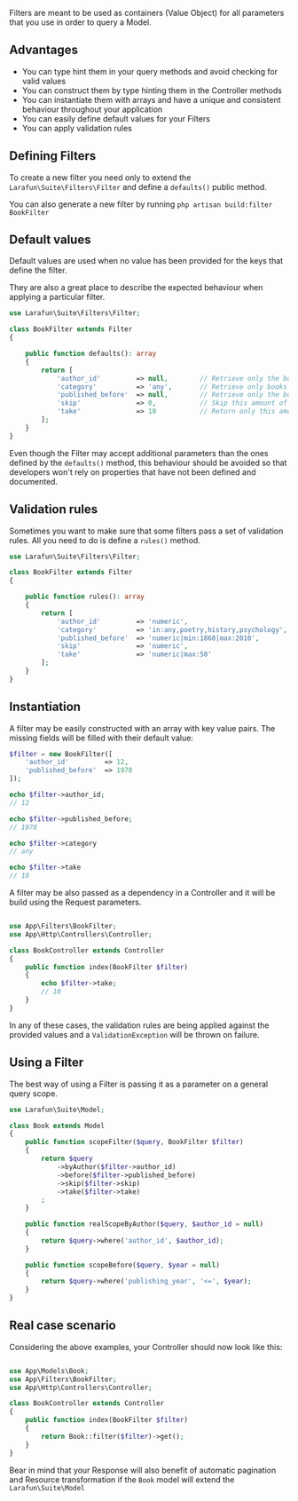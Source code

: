 Filters are meant to be used as containers (Value Object) for all parameters that you use in order to query a Model.

## Advantages

* You can type hint them in your query methods and avoid checking for valid values
* You can construct them by type hinting them in the Controller methods
* You can instantiate them with arrays and have a unique and consistent behaviour throughout your application
* You can easily define default values for your Filters
* You can apply validation rules

## Defining Filters

To create a new filter you need only to extend the `Larafun\Suite\Filters\Filter` and define a `defaults()` public method.

You can also generate a new filter by running `php artisan build:filter BookFilter`

## Default values

Default values are used when no value has been provided for the keys that define the filter.

They are also a great place to describe the expected behaviour when applying a particular filter.

```php
use Larafun\Suite\Filters\Filter;

class BookFilter extends Filter
{

    public function defaults(): array
    {
        return [
            'author_id'         => null,        // Retrieve only the books written by this Author
            'category'          => 'any',       // Retrieve only books from this category
            'published_before'  => null,        // Retrieve only the books that have been published before this year
            'skip'              => 0,           // Skip this amount of books from the query
            'take'              => 10           // Return only this amount of books
        ];
    }
}
```

Even though the Filter may accept additional parameters than the ones defined by the `defaults()` method, this behaviour should be avoided so that developers won't rely on properties that have not been defined and documented.

## Validation rules

Sometimes you want to make sure that some filters pass a set of validation rules. All you need to do is define a `rules()` method.

```php
use Larafun\Suite\Filters\Filter;

class BookFilter extends Filter
{

    public function rules(): array
    {
        return [
            'author_id'         => 'numeric',
            'category'          => 'in:any,poetry,history,psychology',
            'published_before'  => 'numeric|min:1860|max:2010',
            'skip'              => 'numeric',
            'take'              => 'numeric|max:50'
        ];
    }
}
```

## Instantiation

A filter may be easily constructed with an array with key value pairs. The missing fields will be filled with their default value:

```php
$filter = new BookFilter([
    'author_id'         => 12,
    'published_before'  => 1978
]);

echo $filter->author_id;
// 12

echo $filter->published_before;
// 1978

echo $filter->category
// any

echo $filter->take
// 10
```

A filter may be also passed as a dependency in a Controller and it will be build using the Request parameters.

```php

use App\Filters\BookFilter;
use App\Http\Controllers\Controller;

class BookController extends Controller
{
    public function index(BookFilter $filter)
    {
        echo $filter->take;
        // 10
    }
}
```

In any of these cases, the validation rules are being applied against the provided values and a `ValidationException` will be thrown on failure.

## Using a Filter

The best way of using a Filter is passing it as a parameter on a general query scope.

```php
use Larafun\Suite\Model;

class Book extends Model
{
    public function scopeFilter($query, BookFilter $filter)
    {
        return $query
            ->byAuthor($filter->author_id)
            ->before($filter->published_before)
            ->skip($filter->skip)
            ->take($filter->take)
        ;
    }

    public function realScopeByAuthor($query, $author_id = null)
    {
        return $query->where('author_id', $author_id);
    }

    public function scopeBefore($query, $year = null)
    {
        return $query->where('publishing_year', '<=', $year);
    }
}
```

## Real case scenario

Considering the above examples, your Controller should now look like this:

```php

use App\Models\Book;
use App\Filters\BookFilter;
use App\Http\Controllers\Controller;

class BookController extends Controller
{
    public function index(BookFilter $filter)
    {
        return Book::filter($filter)->get();
    }
}
```

Bear in mind that your Response will also benefit of automatic pagination and Resource transformation if the `Book` model will extend the `Larafun\Suite\Model`
